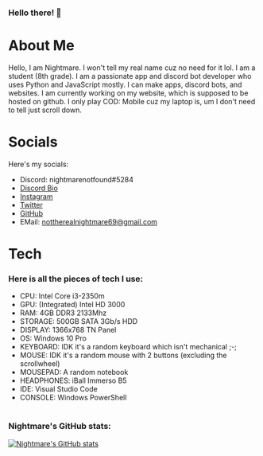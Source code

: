 ### Hello there! 👋

# About Me

Hello, I am Nightmare. I won't tell my real name cuz no need for it lol. I am a student (8th grade). I am a passionate app and discord bot developer who uses Python and JavaScript mostly. I can make apps, discord bots, and websites. I am currently working on my website, which is supposed to be hosted on github. I only play COD: Mobile cuz my laptop is, um I don't need to tell just scroll down.

# Socials

Here's my socials:

- Discord: nightmarenotfound#5284
- [Discord Bio](https://discord.bio/Nightmare69)
- [Instagram](https://instagram.com/meiznightmare)
- [Twitter](https://twitter.com/dafakeNightmare)
- [GitHub](https://github.com/FaKeNiGhTmArE69)
- EMail: nottherealnightmare69@gmail.com

# Tech

### Here is all the pieces of tech I use:
- CPU: Intel Core i3-2350m
- GPU: (Integrated) Intel HD 3000
- RAM: 4GB DDR3 2133Mhz
- STORAGE: 500GB SATA 3Gb/s HDD
- DISPLAY: 1366x768 TN Panel
- OS: Windows 10 Pro
- KEYBOARD: IDK it's a random keyboard which isn't mechanical ;-;
- MOUSE: IDK it's a random mouse with 2 buttons (excluding the scrollwheel)
- MOUSEPAD: A random notebook
- HEADPHONES: iBall Immerso B5
- IDE: Visual Studio Code
- CONSOLE: Windows PowerShell

# 

### Nightmare's GitHub stats:

[![Nightmare's GitHub stats](https://github-readme-stats.vercel.app/api?username=nightmxre69)](https://github.com/anuraghazra/github-readme-stats)

